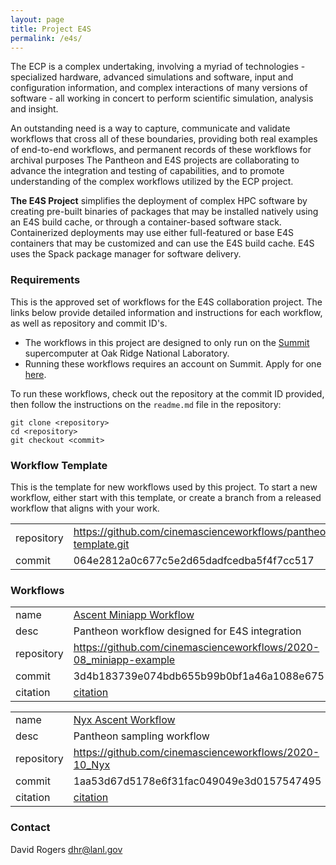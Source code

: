 ```yaml
---
layout: page
title: Project E4S 
permalink: /e4s/
---
```


The ECP is a complex undertaking, involving a myriad of technologies - specialized hardware, advanced simulations and software, input and configuration information, and complex interactions of many versions of software - all working in concert to perform scientific simulation, analysis and insight.

An outstanding need is a way to capture, communicate and validate workflows that cross all of these boundaries, providing both real examples of end-to-end workflows, and permanent records of these workflows for archival purposes The Pantheon and E4S projects are collaborating to advance the integration and testing of capabilities, and to promote understanding of the complex workflows utilized by the ECP project.


**The E4S Project** simplifies the deployment of complex HPC software by creating pre-built binaries of packages that may be installed natively using an E4S build cache, or through a container-based software stack. Containerized deployments may use either full-featured or base E4S containers that may be customized and can use the E4S build cache. E4S uses the Spack package manager for software delivery. 

### Requirements

This is the approved set of workflows for the E4S collaboration project. The links below provide detailed information and instructions for each workflow, as well as repository and commit ID's.

- The workflows in this project are designed to only run on the [Summit](https://www.olcf.ornl.gov/olcf-resources/compute-systems/summit) supercomputer at Oak Ridge National Laboratory.
- Running these workflows requires an account on Summit. Apply for one [here](https://www.olcf.ornl.gov/for-users/documents-forms/olcf-account-application/).

To run these workflows, check out the repository at the commit ID provided, then follow the instructions on the `readme.md` file in the repository:

```
git clone <repository>
cd <repository>
git checkout <commit>
```
### Workflow Template

This is the template for new workflows used by this project. To start a new workflow, either start with this template, or create a branch from a released workflow that aligns with your work. 

|          |   |
|----------|---|
|repository| https://github.com/cinemascienceworkflows/pantheon-template.git |
|commit    | 064e2812a0c677c5e2d65dadfcedba5f4f7cc517 |

### Workflows

|||
|-|-|
|name|[Ascent Miniapp Workflow](https://github.com/cinemascienceworkflows/2020-08_miniapp-example/tree/3d4b183739e074bdb655b99b0bf1a46a1088e675)|
|desc|Pantheon workflow designed for E4S integration|
|repository|https://github.com/cinemascienceworkflows/2020-08_miniapp-example|
|commit|3d4b183739e074bdb655b99b0bf1a46a1088e675|
|citation|[citation](https://github.com/pantheonscience/workflows/tree/master/entry/E4S/Ascent_Miniapp_Workflow/pantheon_workflow.bib)|

|||
|-|-|
|name|[Nyx Ascent Workflow](https://github.com/cinemascienceworkflows/2020-10_Nyx/tree/1aa53d67d5178e6f31fac049049e3d0157547495)|
|desc|Pantheon sampling workflow|
|repository|https://github.com/cinemascienceworkflows/2020-10_Nyx|
|commit|1aa53d67d5178e6f31fac049049e3d0157547495|
|citation|[citation](https://github.com/pantheonscience/workflows/tree/master/entry/E4S/Ascent_Miniapp_Workflow/pantheon_workflow.bib)|

### Contact

David Rogers dhr@lanl.gov

